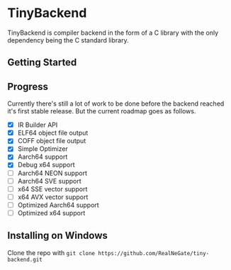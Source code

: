 # TinyBackend

TinyBackend is compiler backend in the form of a C library with the only dependency being the C standard library.

## Getting Started

## Progress

Currently there's still a lot of work to be done before the backend reached it's first stable release. But the current roadmap goes as follows.

- [x] IR Builder API
- [x] ELF64 object file output
- [x] COFF object file output
- [x] Simple Optimizer
- [x] Aarch64 support
- [x] Debug x64 support
- [ ] Aarch64 NEON support
- [ ] Aarch64 SVE support
- [ ] x64 SSE vector support
- [ ] x64 AVX vector support
- [ ] Optimized Aarch64 support
- [ ] Optimized x64 support

## Installing on Windows

Clone the repo with `git clone https://github.com/RealNeGate/tiny-backend.git`
